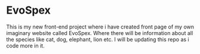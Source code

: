 # EvoSpex
This is my new front-end project where i have created front page of my own imaginary website called EvoSpex. Where there will be information about all the species like cat, dog, elephant, lion etc. I will be updating this repo as i code more in it. 
